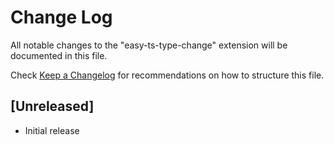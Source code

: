 # Change Log

All notable changes to the "easy-ts-type-change" extension will be documented in this file.

Check [Keep a Changelog](http://keepachangelog.com/) for recommendations on how to structure this file.

## [Unreleased]

- Initial release
